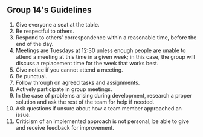 ## Group 14's Guidelines ##

1. Give everyone a seat at the table.
2. Be respectful to others.
3. Respond to others’ correspondence within a reasonable time, before the end of the day.
4. Meetings are Tuesdays at 12:30 unless enough people are unable to attend a meeting at this time in a given week; in this case, the group will discuss a replacement time for the week that works best.
5. Give notice if you cannot attend a meeting.
6. Be punctual.
7. Follow through on agreed tasks and assignments.
8. Actively participate in group meetings.
9. In the case of problems arising during development, research a proper solution and ask the rest of the team for help if needed.
10. Ask questions if unsure about how a team member approached an issue.
11. Criticism of an implemented approach is not personal; be able to give and receive feedback for improvement.
